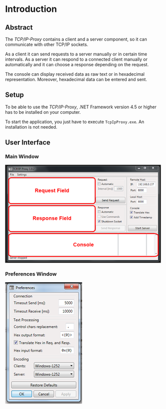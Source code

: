 # Introduction

## Abstract

The *TCP/IP-Proxy* contains a client and a server component, so it can communicate with other TCP/IP sockets.

As a client it can send requests to a server manually or in certain time intervals. As a server it can respond to a connected client manually or automatically and it can choose a response depending on the request.

The console can display received data as raw text or in hexadecimal representation. Moreover, hexadecimal data can be entered and sent.


## Setup

To be able to use the *TCP/IP-Proxy*, .NET Framework version 4.5 or higher has to be installed on your computer.

To start the application, you just have to execute `TcpIpProxy.exe`. An installation is not needed.


## User Interface

### Main Window
![Main Window](../images/main-window-annotated.png)

### Preferences Window
![Preferences Window](../images/preferences-window.png)
